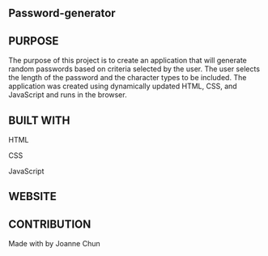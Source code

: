## Password-generator

## PURPOSE

The purpose of this project is to create an application that will generate random passwords based on criteria selected
by the user. The user selects the length of the password and the character types to be included.
The application was created using dynamically updated HTML, CSS, and JavaScript and runs in the browser.

## BUILT WITH

HTML

CSS

JavaScript

## WEBSITE

## CONTRIBUTION

Made with by Joanne Chun
